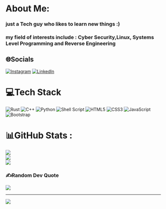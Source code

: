 # About Me:

### just a Tech guy who likes to learn new things :)
### my field of interests include : Cyber Security,Linux, Systems Level Programming and Reverse Engineering 


## 🌐Socials
[![Instagram](https://img.shields.io/badge/Instagram-%23E4405F.svg?logo=Instagram&logoColor=white)](https://instagram.com/__ramees._) [![LinkedIn](https://img.shields.io/badge/LinkedIn-%230077B5.svg?logo=linkedin&logoColor=white)](https://linkedin.com/in/ramees-mohammmed-mm) 

# 💻Tech Stack
 ![Rust](https://img.shields.io/badge/rust-%23000000.svg?style=for-the-badge&logo=rust&logoColor=white)  ![C++](https://img.shields.io/badge/c++-%2300599C.svg?style=for-the-badge&logo=c%2B%2B&logoColor=white) ![Python](https://img.shields.io/badge/python-3670A0?style=for-the-badge&logo=python&logoColor=ffdd54)  ![Shell Script](https://img.shields.io/badge/shell_script-%23121011.svg?style=for-the-badge&logo=gnu-bash&logoColor=white)   ![HTML5](https://img.shields.io/badge/html5-%23E34F26.svg?style=for-the-badge&logo=html5&logoColor=white)  ![CSS3](https://img.shields.io/badge/css3-%231572B6.svg?style=for-the-badge&logo=css3&logoColor=white)  ![JavaScript](https://img.shields.io/badge/javascript-%23323330.svg?style=for-the-badge&logo=javascript&logoColor=%23F7DF1E)  ![Bootstrap](https://img.shields.io/badge/bootstrap-%23563D7C.svg?style=for-the-badge&logo=bootstrap&logoColor=white)
# 📊GitHub Stats :
![](https://github-readme-stats.vercel.app/api?username=7h3cyb3rm0nk&theme=gruvbox&hide_border=false)<br/>
![](https://github-readme-streak-stats.herokuapp.com/?user=7h3cyb3rm0nk&theme=gruvbox&hide_border=false)<br/>
![](https://github-readme-stats.vercel.app/api/top-langs/?username=7h3cyb3rm0nk&theme=gruvbox&hide_border=false&hide_progress=false&exclude_repo=res,qrcodesite,cs-puller,exploria,mulearn-bootstrap,WebCon-2023,theboys,docs,book-dl)


### ✍️Random Dev Quote
![](https://quotes-github-readme.vercel.app/api?type=horizontal&theme=gruvbox)

---
[![](https://visitcount.itsvg.in/api?id=7h3cyb3rm0nk&icon=0&color=0)](https://visitcount.itsvg.in)
